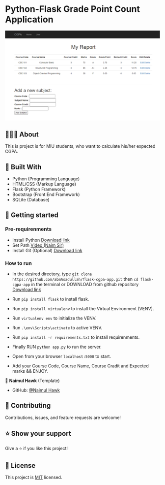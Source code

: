 # Python-Flask Grade Point Count Application

![screenshot](./images/demo.PNG)<br>
## 👩🏼‍💻 About
This is project is for MIU students, who want to calculate his/her expected CGPA.<br>

## 🔧 Built With
- Python (Programming Language)
- HTML/CSS (Markup Language)
- Flask (Python Framework)
- Bootstrap (Front End Framework)
- SQLite (Database)

## 🤖 Getting started

### Pre-requirenments
- Install Python [Download link](https://www.python.org/downloads/)
- Set Path [Video (Naim Sir)](https://www.youtube.com/watch?v=EDNpd-7vaJ8&list=PL5WWFMzXof5hA8cLzEoim7BEkHcmddbOK&index=6)
- Install Git (Optional) [Download link](https://git-scm.com/downloads)

### How to run

- In the desired directory, type `git clone https://github.com/abmAsadullah/flask-cgpa-app.git` then `cd flask-cgpa-app` in the terminal or DOWNLOAD from github repository [Download link](https://github.com/abmAsadullah/flask-cgpa-app)

- Run `pip install flask` to install flask.

- Run `pip install virtualenv` to install the Virtual Environment (VENV).


- Run `virtualenv env` to initialize the VENV.

- Run `.\env\Scripts\activate` to active VENV.

- Run `pip install -r requirements.txt` to install requirenments.

- Finally RUN `python app.py` to run the server.

- Open from your browser `localhost:5000` to start.

- Add your Course Code, Course Name, Course Cradit and Expected marks && ENJOY.


👤 **Naimul Hawk** (Template)

- GitHub: [@Naimul Hawk](https://github.com/naimul011)


## 🤝 Contributing

Contributions, issues, and feature requests are welcome!

## ⭐ Show your support

Give a ⭐️ if you like this project!

## 📝 License

This project is [MIT](https://opensource.org/licenses/MIT) licensed.

